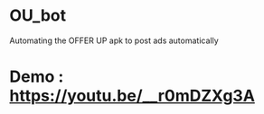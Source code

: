 # OU_bot
 Automating the OFFER UP apk to post ads automatically

# Demo : https://youtu.be/__r0mDZXg3A

